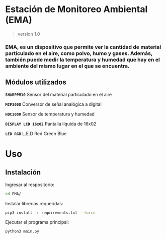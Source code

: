 # Estación de Monitoreo Ambiental (EMA)
> version 1.0

### EMA, es un dispositivo que permite ver la cantidad de material particulado en el aire, como polvo, humo y gases. Además, también puede medir la temperatura y humedad que hay en el ambiente del mismo lugar en el que se encuentra.

## Módulos utilizados
**`SHARPPM10`** Sensor del material particulado en el aire  

**`MCP3008`** Conversor de señal analógica a digital  

**`HDC1080`** Sensor de temperatura y humedad  

**`DISPLAY LCD 16x02`** Pantalla líquida de 16x02  

**`LED RGB`** L.E.D Red Green Blue  

# Uso

## Instalación
Ingresar al respositorio:
```bash
cd EMA/
```

Instalar librerias requeridas:
```bash
pip3 install -r requirements.txt --force
```

Ejecutar el programa principal:
```bash
python3 main.py
```


